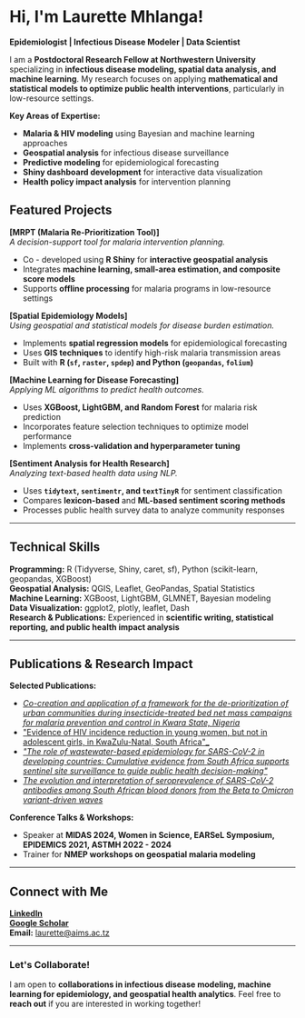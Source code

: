 # Hi, I'm Laurette Mhlanga!
**Epidemiologist | Infectious Disease Modeler | Data Scientist**

I am a **Postdoctoral Research Fellow at Northwestern University** specializing in **infectious disease modeling, spatial data analysis, and machine learning**. My research focuses on applying **mathematical and statistical models to optimize public health interventions**, particularly in low-resource settings.

 **Key Areas of Expertise:**
- **Malaria & HIV modeling** using Bayesian and machine learning approaches
- **Geospatial analysis** for infectious disease surveillance
- **Predictive modeling** for epidemiological forecasting
- **Shiny dashboard development** for interactive data visualization
- **Health policy impact analysis** for intervention planning

## Featured Projects

 **[MRPT (Malaria Re-Prioritization Tool)]**  
_A decision-support tool for malaria intervention planning._  
- Co - developed using **R Shiny** for **interactive geospatial analysis**
- Integrates **machine learning, small-area estimation, and composite score models**
- Supports **offline processing** for malaria programs in low-resource settings

 **[Spatial Epidemiology Models]**  
_Using geospatial and statistical models for disease burden estimation._  
- Implements **spatial regression models** for epidemiological forecasting  
- Uses **GIS techniques** to identify high-risk malaria transmission areas  
- Built with **R (`sf`, `raster`, `spdep`) and Python (`geopandas`, `folium`)**

**[Machine Learning for Disease Forecasting]**  
_Applying ML algorithms to predict health outcomes._  
- Uses **XGBoost, LightGBM, and Random Forest** for malaria risk prediction  
- Incorporates feature selection techniques to optimize model performance  
- Implements **cross-validation and hyperparameter tuning**  

 **[Sentiment Analysis for Health Research]**  
_Analyzing text-based health data using NLP._  
- Uses **`tidytext`, `sentimentr`, and `textTinyR`** for sentiment classification  
- Compares **lexicon-based** and **ML-based sentiment scoring methods**  
- Processes public health survey data to analyze community responses  

---

## Technical Skills
**Programming:** R (Tidyverse, Shiny, caret, sf), Python (scikit-learn, geopandas, XGBoost)  
**Geospatial Analysis:** QGIS, Leaflet, GeoPandas, Spatial Statistics  
**Machine Learning:** XGBoost, LightGBM, GLMNET, Bayesian modeling  
**Data Visualization:** ggplot2, plotly, leaflet, Dash  
**Research & Publications:** Experienced in **scientific writing, statistical reporting, and public health impact analysis**  

---

## Publications & Research Impact
**Selected Publications:**  
- [_Co-creation and application of a framework for the de-prioritization of urban communities during insecticide-treated bed net mass campaigns for malaria prevention and control in Kwara State, Nigeria_](https://link.springer.com/article/10.1186/s44263-025-00126-0)
- ["Evidence of HIV incidence reduction in young women, but not in adolescent girls, in KwaZulu-Natal, South Africa"_](https://doi.org/10.1016/j.ijregi.2023.07.004) 
- [_"The role of wastewater-based epidemiology for SARS-CoV-2 in developing countries: Cumulative evidence from South Africa supports sentinel site surveillance to guide public health decision-making"_](https://doi.org/10.1016/j.scitotenv.2023.165817)
- [_The evolution and interpretation of seroprevalence of SARS-CoV-2 antibodies among South African blood donors from the Beta to Omicron variant-driven waves_](https://doi.org/10.1111/vox.13571)


**Conference Talks & Workshops:**  
- Speaker at **MIDAS 2024, Women in Science, EARSeL Symposium, EPIDEMICS 2021, ASTMH 2022 - 2024**
- Trainer for **NMEP workshops on geospatial malaria modeling**  

---

## Connect with Me
**[LinkedIn](https://www.linkedin.com/in/laurette-mhlanga-phd-6b94912b/)**  
**[Google Scholar](https://scholar.google.com/scholar?as_ylo=2024&q=laurette+mhlanga&hl=en&as_sdt=0,14)**  
**Email:** laurette@aims.ac.tz  

---

### **Let's Collaborate!**
I am open to **collaborations in infectious disease modeling, machine learning for epidemiology, and geospatial health analytics**. Feel free to **reach out** if you are interested in working together!  
